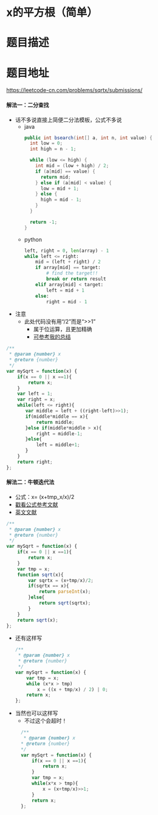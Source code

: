 # x的平方根（简单）
# 题目描述
# 题目地址
<https://leetcode-cn.com/problems/sqrtx/submissions/>
#### 解法一：二分查找
+ 话不多说直接上简便二分法模板，公式不多说
    + java
      ```java
      public int bsearch(int[] a, int n, int value) {
        int low = 0;
        int high = n - 1;

        while (low <= high) {
          int mid = (low + high) / 2;
          if (a[mid] == value) {
            return mid;
          } else if (a[mid] < value) {
            low = mid + 1;
          } else {
            high = mid - 1;
          }
        }

        return -1;
      }
      ```  
    + python
      ```python
      left, right = 0, len(array) - 1 
      while left <= right: 
          mid = (left + right) / 2 
          if array[mid] == target: 
              # find the target!! 
              break or return result 
          elif array[mid] < target: 
              left = mid + 1 
          else: 
              right = mid - 1
      ```     
+ 注意
  + 此处代码没有用“/2”而是“>>1”
    + 属于位运算，且更加精确
    + [可参考我的总结](https://github.com/Alex660/Algorithms-and-data-structures/tree/master/theoreticalKnowledge)  
```javascript
/**
 * @param {number} x
 * @return {number}
 */
var mySqrt = function(x) {
    if(x == 0 || x ==1){
        return x;
    }
    var left = 1;
    var right = x;
    while(left <= right){
       var middle = left + ((right-left)>>1);
       if(middle*middle == x){
           return middle;
       }else if(middle*middle > x){
           right = middle-1;
       }else{
           left = middle+1;
       }
    }
    return right;
};
```
#### 解法二：牛顿迭代法
+ 公式：x= (x+tmp_x/x)/2
+ [戳看公式参考文献](https://www.zhihu.com/question/20690553)
+ [英文文献](https://www.beyond3d.com/content/articles/8/)
```javascript
/**
 * @param {number} x
 * @return {number}
 */
var mySqrt = function(x) {
    if(x == 0 || x ==1){
        return x;
    }
    var tmp = x;
    function sqrt(x){
        var sqrtx = (x+tmp/x)/2;
        if(sqrtx == x){
            return parseInt(x);
        }else{
            return sqrt(sqrtx);
        }
    }
    return sqrt(x);
};
```
+ 还有这样写
    ```javascript
    /**
     * @param {number} x
     * @return {number}
     */
    var mySqrt = function(x) {
        var tmp = x;
        while (x*x > tmp)
            x = ((x + tmp/x) / 2) | 0;
        return x;  
    };
    ```
+ 当然也可以这样写
  + 不过这个会超时！ 
  ```javascript
    /**
     * @param {number} x
    * @return {number}
    */
    var mySqrt = function(x) {
        if(x == 0 || x ==1){
            return x;
        }
        var tmp = x;
        while(x*x > tmp){
            x = (x+tmp/x)>>1;
        }
        return x;
    };
  ```